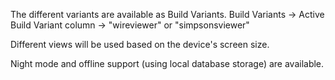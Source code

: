 The different variants are available as Build Variants.
Build Variants -> Active Build Variant column -> "wireviewer" or "simpsonsviewer"

Different views will be used based on the device's screen size.

Night mode and offline support (using local database storage) are available.